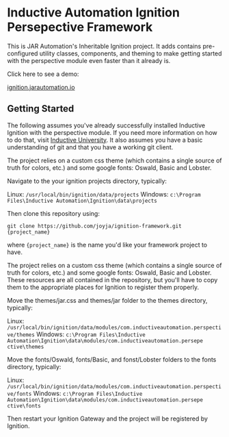 # Inductive Automation Ignition Persepective Framework

This is JAR Automation's Inheritable Ignition project. It adds contains pre-configured utility classes, components, and theming to make getting started with the perspective module even faster than it already is.

Click here to see a demo:

[ignition.jarautomation.io](https://ignition.jarautomation.io "JAR Automation Ignition Demo")

## Getting Started

The following assumes you've already successfully installed Inductive Ignition with the perspective module. If you need more information on how to do that, visit [Inductive University](https://inductiveuniversity.com). It also assumes you have a basic understanding of git and that you have a working git client.

The project relies on a custom css theme (which contains a single source of truth for colors, etc.) and some google fonts: Oswald, Basic and Lobster.

Navigate to the your ignition projects directory, typically:

Linux: `/usr/local/bin/ignition/data/projects`
Windows: `c:\Program Files\Inductive Automation\Ignition\data\projects`

Then clone this repository using:

`git clone https://github.com/joyja/ignition-framework.git {project_name}`

where `{project_name}` is the name you'd like your framework project to have.

The project relies on a custom css theme (which contains a single source of truth for colors, etc.) and some google fonts: Oswald, Basic and Lobster. These resources are all contained in the repository,
 but you'll have to copy them to the appropriate places for Ignition to register them properly.

Move the themes/jar.css and themes/jar folder to the themes directory, typically:

Linux: `/usr/local/bin/ignition/data/modules/com.inductiveautomation.perspective/themes`
Windows: `c:\Program Files\Inductive Automation\Ignition\data\modules/com.inductiveautomation.persepe
ctive\themes`

Move the fonts/Oswald, fonts/Basic, and fonst/Lobster folders to the fonts directory, typically:

Linux: `/usr/local/bin/ignition/data/modules/com.inductiveautomation.perspective/fonts`
Windows: `c:\Program Files\Inductive Automation\Ignition\data\modules/com.inductiveautomation.persepe
ctive\fonts`

Then restart your Ignition Gateway and the project will be registered by Ignition.

